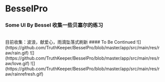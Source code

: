 # BesselPro
### Some UI By Bessel 收集一些贝塞尔的练习
<br>
目前收集：波浪，献爱心，雨滴坠落式刷新
#### To Be Continued
![](https://github.com/TruthKeeper/BesselPro/blob/master/app/src/main/res/raw/rain.gif)
![](https://github.com/TruthKeeper/BesselPro/blob/master/app/src/main/res/raw/love.gif)
![](https://github.com/TruthKeeper/BesselPro/blob/master/app/src/main/res/raw/rainrefresh.gif)
